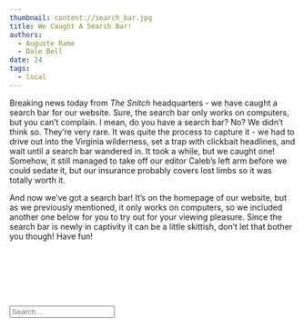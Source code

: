 ```yaml
---
thumbnail: content://search_bar.jpg
title: We Caught A Search Bar!
authors:
  - Auguste Rame
  - Dale Bell
date: 24
tags:
  - local
---
```


Breaking news today from *The Snitch* headquarters - we have caught a search bar for our website. Sure, the search bar only works on computers, but you can’t complain. I mean, do you have a search bar? No? We didn’t think so. They’re very rare. It was quite the process to capture it - we had to drive out into the Virginia wilderness, set a trap with clickbait headlines, and wait until a search bar wandered in. It took a while, but we caught one! Somehow, it still managed to take off our editor Caleb’s left arm before we could sedate it, but our insurance probably covers lost limbs so it was totally worth it. 

And now we’ve got a search bar! It’s on the homepage of our website, but as we previously mentioned, it only works on computers, so we included another one below for you to try out for your viewing pleasure. Since the search bar is newly in captivity it can be a little skittish, don’t let that bother you though! Have fun!

<input type="text" class="search" placeholder="Search..." id="dancing_search" style="margin-top: 100px; transition: 0.1s transform; z-index: 100;" onkeydown="event.key === 'Enter' ? location.replace(`/search?q=${this.value}`) : 0">
			<script>
				const s = document.getElementById("dancing_search");
				document.getElementsByTagName("h2")[0].style.zIndex = 0;
				let tx = 0;
				let ty = 0;
				const clamp = (num, a, b) => Math.max(Math.min(num, Math.max(a, b)), Math.min(a, b));
				const random = (min, max) => Math.random() * (max - min) + min;
				s.addEventListener("click", event => {
					s.blur();
					while (Math.sqrt(
						((s.offsetLeft + s.offsetWidth / 2 + tx) - event.pageX) ** 2 + ((s.offsetTop + s.offsetHeight / 2 + 112 + ty) - event.pageY) ** 2
					) < 250)
						[tx, ty] = [random(-s.offsetLeft, window.innerWidth-s.offsetLeft-s.offsetWidth-20), random(-s.offsetTop, 40)];
					s.style.transform = `translate(${tx}px, ${ty}px)`;
					event.stopImmediatePropagation();
				});
				document.addEventListener("mousemove", event => {
					const distance = Math.sqrt(
						((s.offsetLeft + s.offsetWidth / 2 + tx) - event.pageX) ** 2 + ((s.offsetTop + s.offsetHeight / 2 + 112 + ty) - event.pageY) ** 2
					);
					if (distance < 200) {
						let a = clamp(tx + ((s.offsetLeft + s.offsetWidth / 2 + tx) - event.pageX) / 5, -s.offsetLeft, window.innerWidth-s.offsetLeft-s.offsetWidth-20);
						let b = clamp(ty + ((s.offsetTop + s.offsetHeight / 2 + 112 + ty) - event.pageY) / 5, -s.offsetTop, 40);
						if (a === tx && b === ty) [tx, ty] = [random(-s.offsetLeft, window.innerWidth-s.offsetLeft-s.offsetWidth-20), random(-s.offsetTop, 40)];
						else [tx, ty] = [a, b];
						s.style.transform = `translate(${tx}px, ${ty}px)`;
					}
				});
			</script>

